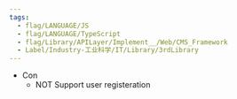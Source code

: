 ```yaml
---
tags:
  - flag/LANGUAGE/JS
  - flag/LANGUAGE/TypeScript
  - flag/Library/APILayer/Implement__/Web/CMS_Framework
  - Label/Industry-工业科学/IT/Library/3rdLibrary
---
```


- Con
    - NOT Support user registeration

